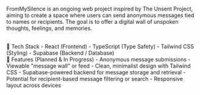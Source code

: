 FromMySilence is an ongoing web project inspired by The Unsent Project, aiming to create a space where users can send anonymous messages tied to names or recipients. The goal is to offer a digital wall of unspoken thoughts, feelings, and memories.

<br>
🚀 Tech Stack
- React (Frontend)
- TypeScript (Type Safety)
- Tailwind CSS (Styling)
- Supabase (Backend / Database)

<br>
🌟 Features (Planned & In Progress)
- Anonymous message submissions
- Viewable "message wall" or feed
- Clean, minimalist design with Tailwind CSS
- Supabase-powered backend for message storage and retrieval
- Potential for recipient-based message filtering or search
- Responsive layout across devices
